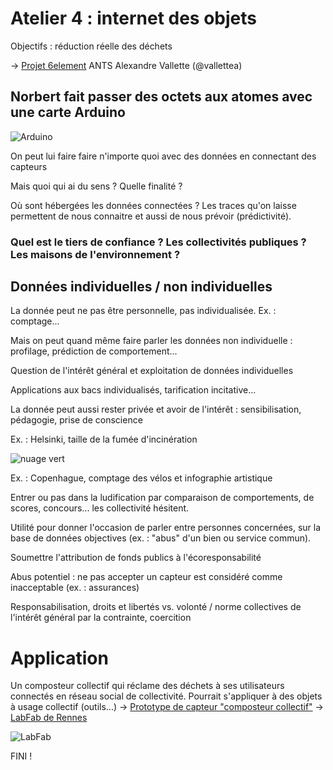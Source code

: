 # Atelier 4 : internet des objets

Objectifs : réduction réelle des déchets

-> [Projet 6element](https://vallettea.github.io/talks/papis.io.html#slide-0) ANTS Alexandre Vallette (@vallettea)

## Norbert fait passer des octets aux atomes avec une carte Arduino

![Arduino](https://framapic.org/TnKL6k9a62d0/NnnFLyxR)

On peut lui faire faire n'importe quoi avec des données en connectant des capteurs

Mais quoi qui ai du sens ? Quelle finalité ?

Où sont hébergées les données connectées ? Les traces qu'on laisse permettent de nous connaitre et aussi de nous prévoir (prédictivité).

### Quel est le tiers de confiance ? Les collectivités publiques ? Les maisons de l'environnement ? 

## Données individuelles / non individuelles

La donnée peut ne pas être personnelle, pas individualisée. Ex. : comptage...

Mais on peut quand même faire parler les données non individuelle : profilage, prédiction de comportement...

Question de l'intérêt général et exploitation de données individuelles

Applications aux bacs individualisés, tarification incitative...

La donnée peut aussi rester privée et avoir de l'intérêt : sensibilisation, pédagogie, prise de conscience

Ex. : Helsinki, taille de la fumée d'incinération

![nuage vert](https://framapic.org/P6Esab088XRn/9hxFyeDI)

Ex. : Copenhague, comptage des vélos et infographie artistique

Entrer ou pas dans la ludification par comparaison de comportements, de scores, concours... les collectivité hésitent.

Utilité pour donner l'occasion de parler entre personnes concernées, sur la base de données objectives (ex. : "abus" d'un bien ou service commun).

Soumettre l'attribution de fonds publics à l'écoresponsabilité

Abus potentiel : ne pas accepter un capteur est considéré comme inacceptable (ex. : assurances)

Responsabilisation, droits et libertés vs. volonté / norme collectives de l'intérêt général par la contrainte, coercition

# Application

Un composteur collectif qui réclame des déchets à ses utilisateurs connectés en réseau social de collectivité. Pourrait s'appliquer à des objets à usage collectif (outils...)
-> [Prototype de capteur "composteur collectif"](https://twitter.com/NFr21/status/581819960894349312)
-> [LabFab de Rennes](http://www.labfab.fr/portfolio/)

![LabFab](https://framapic.org/u4PV5F7ePZpf/1hSi93M2)

FINI !
